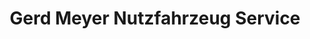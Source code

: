---
title: "Gerd Meyer Nutzfahrzeug Service"
url: /hollenstedt/gerd-meyer-nutzfahrzeug-service/
shop: Autowerkstatt
---